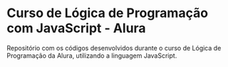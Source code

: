 # Curso de Lógica de Programação com JavaScript - Alura

Repositório com os códigos desenvolvidos durante o curso de Lógica de Programação da Alura, utilizando a linguagem JavaScript.
